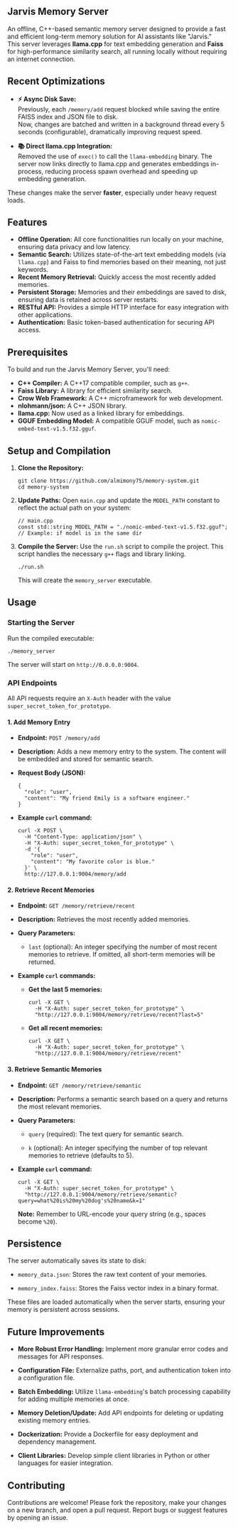 ## Jarvis Memory Server

An offline, C++-based semantic memory server designed to provide a fast and efficient long-term memory solution for AI assistants like "Jarvis."  
This server leverages **llama.cpp** for text embedding generation and **Faiss** for high-performance similarity search, all running locally without requiring an internet connection.

## Recent Optimizations

- **⚡ Async Disk Save:**  
  Previously, each `/memory/add` request blocked while saving the entire FAISS index and JSON file to disk.  
  Now, changes are batched and written in a background thread every 5 seconds (configurable), dramatically improving request speed.

- **📚 Direct llama.cpp Integration:**  
  Removed the use of `exec()` to call the `llama-embedding` binary. The server now links directly to llama.cpp and generates embeddings in-process, reducing process spawn overhead and speeding up embedding generation.

These changes make the server **faster**, especially under heavy request loads.

## Features

- **Offline Operation:** All core functionalities run locally on your machine, ensuring data privacy and low latency.
- **Semantic Search:** Utilizes state-of-the-art text embedding models (via `llama.cpp`) and Faiss to find memories based on their meaning, not just keywords.
- **Recent Memory Retrieval:** Quickly access the most recently added memories.
- **Persistent Storage:** Memories and their embeddings are saved to disk, ensuring data is retained across server restarts.
- **RESTful API:** Provides a simple HTTP interface for easy integration with other applications.
- **Authentication:** Basic token-based authentication for securing API access.
    
## Prerequisites

To build and run the Jarvis Memory Server, you'll need:

- **C++ Compiler:** A C++17 compatible compiler, such as `g++`.
- **Faiss Library:** A library for efficient similarity search.
- **Crow Web Framework:** A C++ microframework for web development.
- **nlohmann/json:** A C++ JSON library.
- **llama.cpp:** Now used as a linked library for embeddings.
- **GGUF Embedding Model:** A compatible GGUF model, such as `nomic-embed-text-v1.5.f32.gguf`.
    


## Setup and Compilation

1. **Clone the Repository:**
    
    ```
    git clone https://github.com/almimony75/memory-system.git
    cd memory-system
    ```
    
2. **Update Paths:** Open `main.cpp` and update the `MODEL_PATH` constant to reflect the actual path on your system:
    
    ```
    // main.cpp
    const std::string MODEL_PATH = "./nomic-embed-text-v1.5.f32.gguf"; // Example: if model is in the same dir
    ```
    
3. **Compile the Server:** Use the `run.sh` script to compile the project. This script handles the necessary `g++` flags and library linking.
    
    ```
    ./run.sh
    ```
    
    This will create the `memory_server` executable.
    
## Usage

### Starting the Server

Run the compiled executable:

```
./memory_server
```

The server will start on `http://0.0.0.0:9004`.

### API Endpoints

All API requests require an `X-Auth` header with the value `super_secret_token_for_prototype`.

#### 1. Add Memory Entry

- **Endpoint:** `POST /memory/add`
    
- **Description:** Adds a new memory entry to the system. The content will be embedded and stored for semantic search.
    
- **Request Body (JSON):**
    
    ```
    {
      "role": "user",
      "content": "My friend Emily is a software engineer."
    }
    ```
    
- **Example `curl` command:**
    
    ```
    curl -X POST \
      -H "Content-Type: application/json" \
      -H "X-Auth: super_secret_token_for_prototype" \
      -d '{
        "role": "user",
        "content": "My favorite color is blue."
      }' \
      http://127.0.0.1:9004/memory/add
    ```
    

#### 2. Retrieve Recent Memories

- **Endpoint:** `GET /memory/retrieve/recent`
    
- **Description:** Retrieves the most recently added memories.
    
- **Query Parameters:**
    
    - `last` (optional): An integer specifying the number of most recent memories to retrieve. If omitted, all short-term memories will be returned.
        
- **Example `curl` commands:**
    
    - **Get the last 5 memories:**
        
        ```
        curl -X GET \
          -H "X-Auth: super_secret_token_for_prototype" \
          "http://127.0.0.1:9004/memory/retrieve/recent?last=5"
        ```
        
    - **Get all recent memories:**
        
        ```
        curl -X GET \
          -H "X-Auth: super_secret_token_for_prototype" \
          "http://127.0.0.1:9004/memory/retrieve/recent"
        ```
        

#### 3. Retrieve Semantic Memories

- **Endpoint:** `GET /memory/retrieve/semantic`
    
- **Description:** Performs a semantic search based on a query and returns the most relevant memories.
    
- **Query Parameters:**
    
    - `query` (required): The text query for semantic search.
        
    - `k` (optional): An integer specifying the number of top relevant memories to retrieve (defaults to 5).
        
- **Example `curl` command:**
    
    ```
    curl -X GET \
      -H "X-Auth: super_secret_token_for_prototype" \
      "http://127.0.0.1:9004/memory/retrieve/semantic?query=what%20is%20my%20dog's%20name&k=1"
    ```
    
    **Note:** Remember to URL-encode your query string (e.g., spaces become `%20`).
    

## Persistence

The server automatically saves its state to disk:

- `memory_data.json`: Stores the raw text content of your memories.
    
- `memory_index.faiss`: Stores the Faiss vector index in a binary format.
    

These files are loaded automatically when the server starts, ensuring your memory is persistent across sessions.



## Future Improvements

- **More Robust Error Handling:** Implement more granular error codes and messages for API responses.
    
- **Configuration File:** Externalize paths, port, and authentication token into a configuration file.
        
- **Batch Embedding:** Utilize `llama-embedding`'s batch processing capability for adding multiple memories at once.
        
- **Memory Deletion/Update:** Add API endpoints for deleting or updating existing memory entries.
    
- **Dockerization:** Provide a Dockerfile for easy deployment and dependency management.
    
- **Client Libraries:** Develop simple client libraries in Python or other languages for easier integration.

## Contributing

Contributions are welcome! Please fork the repository, make your changes on a new branch, and open a pull request. Report bugs or suggest features by opening an issue.
